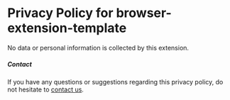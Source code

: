 # Privacy Policy for browser-extension-template

No data or personal information is collected by this extension.

##### Contact

If you have any questions or suggestions regarding this privacy policy, do not hesitate to [contact us](https://github.com/fregante/browser-extension-template/issues/new).
